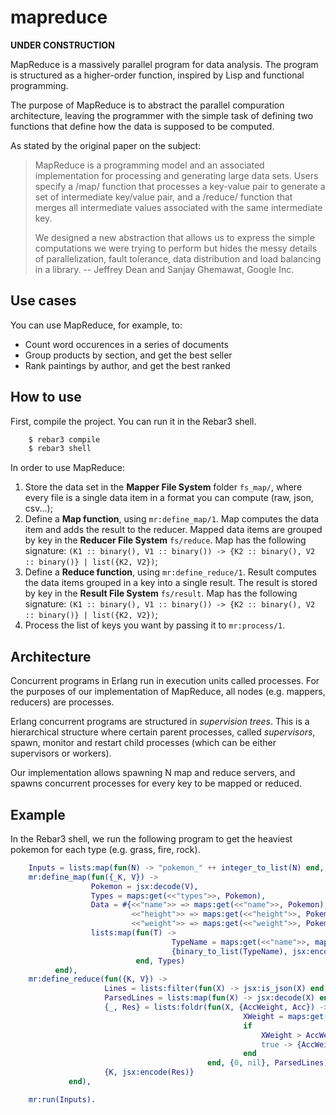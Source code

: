 # mapreduce

**UNDER CONSTRUCTION**

MapReduce is a massively parallel program for data analysis.
The program is structured as a higher-order function, inspired by Lisp and functional programming.

The purpose of MapReduce is to abstract the parallel compuration architecture, leaving the programmer
with the simple task of defining two functions that define how the data is supposed to be computed.

As stated by the original paper on the subject:
>MapReduce is a programming model and an associated implementation for processing and generating
>large data sets. Users specify a /map/ function that processes a key-value pair to generate
>a set of intermediate key/value pair, and a /reduce/ function that merges all intermediate values
>associated with the same intermediate key.
>
>We designed a new abstraction that allows us to express the simple computations we were trying to perform
>but hides the messy details of parallelization, fault tolerance, data distribution and load balancing in a library.
>-- Jeffrey Dean and Sanjay Ghemawat, Google Inc.

## Use cases
You can use MapReduce, for example, to:
- Count word occurences in a series of documents
- Group products by section, and get the best seller
- Rank paintings by author, and get the best ranked

## How to use
First, compile the project. You can run it in the Rebar3 shell.

```sh
    $ rebar3 compile
	$ rebar3 shell
```

In order to use MapReduce:
1. Store the data set in the **Mapper File System** folder `fs_map/`, where every file is a single data item
   in a format you can compute (raw, json, csv...);
2. Define a **Map function**, using `mr:define_map/1`. 
   Map computes the data item and adds the result to the reducer.
   Mapped data items are grouped by key in the **Reducer File System** `fs/reduce`.
   Map has the following signature: 
   `(K1 :: binary(), V1 :: binary()) -> {K2 :: binary(), V2 :: binary()} | list({K2, V2})`;
3. Define a **Reduce function**, using `mr:define_reduce/1`. 
   Result computes the data items grouped in a key into a single result.
   The result is stored by key in the **Result File System** `fs/result`. 
   Map has the following signature: 
   `(K1 :: binary(), V1 :: binary()) -> {K2 :: binary(), V2 :: binary()} | list({K2, V2})`;
4. Process the list of keys you want by passing it to `mr:process/1`.


## Architecture
Concurrent programs in Erlang run in execution units called processes. For the purposes of our implementation of MapReduce,
all nodes (e.g. mappers, reducers) are processes.

Erlang concurrent programs are structured in *supervision trees*. This is a hierarchical structure where certain parent processes,
called *supervisors*, spawn, monitor and restart child processes (which can be either supervisors or workers).

Our implementation allows spawning N map and reduce servers, and spawns concurrent processes for every key 
to be mapped or reduced.

## Example
In the Rebar3 shell, we run the following program to get the heaviest pokemon for each type (e.g. grass, fire, rock).

```erlang
    Inputs = lists:map(fun(N) -> "pokemon_" ++ integer_to_list(N) end, lists:seq(1,1200)),
    mr:define_map(fun({_K, V}) -> 
                  Pokemon = jsx:decode(V),
                  Types = maps:get(<<"types">>, Pokemon),
                  Data = #{<<"name">> => maps:get(<<"name">>, Pokemon),
                           <<"height">> => maps:get(<<"height">>, Pokemon),
                           <<"weight">> => maps:get(<<"weight">>, Pokemon)},
                  lists:map(fun(T) ->
                                    TypeName = maps:get(<<"name">>, maps:get(<<"type">>, T)),
                                    {binary_to_list(TypeName), jsx:encode(Data)}
                            end, Types)
          end),
    mr:define_reduce(fun({K, V}) ->
                     Lines = lists:filter(fun(X) -> jsx:is_json(X) end, binary:split(V, <<"\n">>, [global])),
                     ParsedLines = lists:map(fun(X) -> jsx:decode(X) end, Lines),
                     {_, Res} = lists:foldr(fun(X, {AccWeight, Acc}) -> 
                                                    XWeight = maps:get(<<"weight">>, X),
                                                    if 
                                                        XWeight > AccWeight -> {XWeight, X};
                                                        true -> {AccWeight, Acc}
                                                    end
                                            end, {0, nil}, ParsedLines),
                     {K, jsx:encode(Res)}
             end),

    mr:run(Inputs).
```
